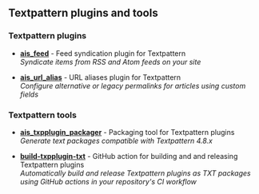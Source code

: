 ## Textpattern plugins and tools

### Textpattern plugins

* [**ais_feed**](https://github.com/alieninternet/ais_feed) - Feed syndication plugin for Textpattern <br />
  _Syndicate items from RSS and Atom feeds on your site_

* [**ais_url_alias**](https://github.com/alieninternet/ais_url_alias) - URL aliases plugin for Textpattern <br />
  _Configure alternative or legacy permalinks for articles using custom fields_

### Textpattern tools

* [**ais_txpplugin_packager**](https://github.com/alieninternet/ais_txpplugin_packager) - Packaging tool for Textpattern plugins <br />
  _Generate text packages compatible with Textpattern 4.8.x_

* [**build-txpplugin-txt**](https://github.com/alieninternet/build-txpplugin-txt) - GitHub action for building and and releasing Textpattern plugins <br />
  _Automatically build and release Textpattern plugins as TXT packages using GitHub actions in your repository's CI workflow_
